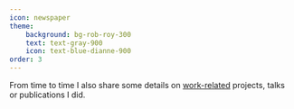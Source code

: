 ```yaml
---
icon: newspaper
theme:
    background: bg-rob-roy-300
    text: text-gray-900
    icon: text-blue-dianne-900
order: 3
---
```


From time to time I also share some details on [work-related](/work/) projects, talks or publications I did.
